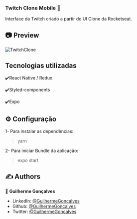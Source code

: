 ### Twitch Clone Mobile 🚀

Interface da Twitch criado a partir do UI Clone da Rocketseat.

## :camera: Preview

![TwitchClone](https://github.com/GuilhermeErthal/TwitchClone/blob/master/src/images/twitchclone.gif)

## Tecnologias utilizadas

✔️React Native / Redux

✔️Styled-components

✔️Expo

## ⚙ Configuração

1- Para instalar as dependências:
> yarn

2- Para iniciar Bundle da aplicação:
> expo start

## ✍️ Authors <a name = "authors"></a>

👤 **Guilherme Gonçalves**

- LinkedIn: [@GuilhermeGoncalves](https://www.linkedin.com/in/guilherme-gon%C3%A7alves-b8086850/)
- Github: [@GuilhermeGoncalves](https://github.com/GuilhermeErthal)
- Twitter: [@GuilhermeGoncalves](https://twitter.com/Guilher97310471)
